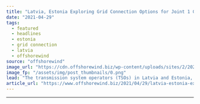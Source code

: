 ```yaml
---
title: "Latvia, Estonia Exploring Grid Connection Options for Joint 1 GW OWF Project"
date: "2021-04-29"
tags: 
  - featured
  - headlines
  - estonia
  - grid connection
  - latvia
  - offshorewind
source: "offshorewind"
image_url: "https://cdn.offshorewind.biz/wp-content/uploads/sites/2/2021/04/29091003/AST_Elering_Offshore-Wind-Estonia-Lativa.png"
image_fp: "/assets/img/post_thumbnails/0.png"
lead: "The transmission system operators (TSOs) in Latvia and Estonia, AS Augstsprieguma tikls (AST) and"
article_url: "https://www.offshorewind.biz/2021/04/29/latvia-estonia-exploring-grid-connection-options-for-joint-1-gw-owf-project/"
---
```


---
